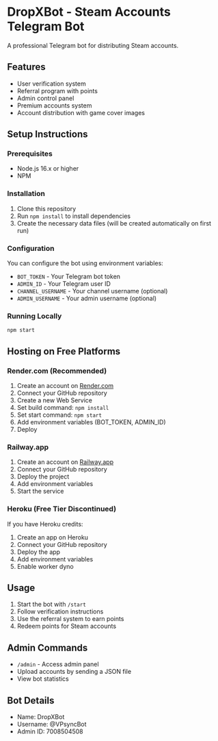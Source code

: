 # DropXBot - Steam Accounts Telegram Bot

A professional Telegram bot for distributing Steam accounts.

## Features
- User verification system
- Referral program with points
- Admin control panel
- Premium accounts system
- Account distribution with game cover images

## Setup Instructions

### Prerequisites
- Node.js 16.x or higher
- NPM

### Installation
1. Clone this repository
2. Run `npm install` to install dependencies
3. Create the necessary data files (will be created automatically on first run)

### Configuration
You can configure the bot using environment variables:
- `BOT_TOKEN` - Your Telegram bot token
- `ADMIN_ID` - Your Telegram user ID
- `CHANNEL_USERNAME` - Your channel username (optional)
- `ADMIN_USERNAME` - Your admin username (optional)

### Running Locally
```
npm start
```

## Hosting on Free Platforms

### Render.com (Recommended)
1. Create an account on [Render.com](https://render.com)
2. Connect your GitHub repository
3. Create a new Web Service
4. Set build command: `npm install`
5. Set start command: `npm start`
6. Add environment variables (BOT_TOKEN, ADMIN_ID)
7. Deploy

### Railway.app
1. Create an account on [Railway.app](https://railway.app)
2. Connect your GitHub repository
3. Deploy the project
4. Add environment variables
5. Start the service

### Heroku (Free Tier Discontinued)
If you have Heroku credits:
1. Create an app on Heroku
2. Connect your GitHub repository
3. Deploy the app
4. Add environment variables
5. Enable worker dyno

## Usage
1. Start the bot with `/start`
2. Follow verification instructions
3. Use the referral system to earn points
4. Redeem points for Steam accounts

## Admin Commands
- `/admin` - Access admin panel
- Upload accounts by sending a JSON file
- View bot statistics

## Bot Details
- Name: DropXBot
- Username: @VPsyncBot
- Admin ID: 7008504508 